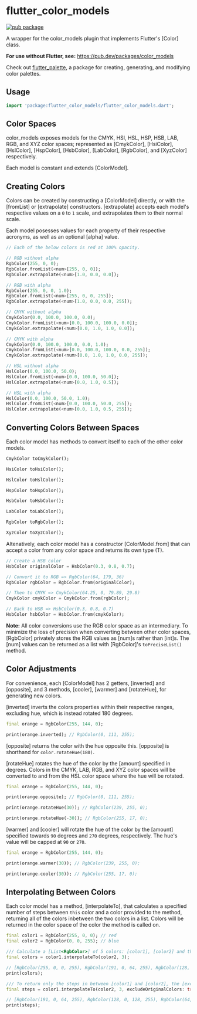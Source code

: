 # flutter_color_models

[![pub package](https://img.shields.io/pub/v/flutter_color_models.svg)](https://pub.dartlang.org/packages/flutter_color_models)

A wrapper for the color_models plugin that implements Flutter's [Color] class.

__For use without Flutter, see:__ https://pub.dev/packages/color_models

Check out [flutter_palette](https://pub.dev/packages/flutter_palette),
a package for creating, generating, and modifying color palettes.

## Usage

```dart
import 'package:flutter_color_models/flutter_color_models.dart';
```

## Color Spaces

color_models exposes models for the CMYK, HSI, HSL, HSP, HSB, LAB, RGB,
and XYZ color spaces; represented as [CmykColor], [HsiColor], [HslColor],
[HspColor], [HsbColor], [LabColor], [RgbColor], and [XyzColor] respectively.

Each model is constant and extends [ColorModel].

## Creating Colors

Colors can be created by constructing a [ColorModel] directly, or with the
[fromList] or [extrapolate] constructors. [extrapolate] accepts each model's
respective values on a `0` to `1` scale, and extrapolates them to their normal
scale.

Each model posesses values for each property of their respective acronyms,
as well as an optional [alpha] value.

```dart
// Each of the below colors is red at 100% opacity.

// RGB without alpha
RgbColor(255, 0, 0);
RgbColor.fromList(<num>[255, 0, 0]);
RgbColor.extrapolate(<num>[1.0, 0.0, 0.0]);

// RGB with alpha
RgbColor(255, 0, 0, 1.0);
RgbColor.fromList(<num>[255, 0, 0, 255]);
RgbColor.extrapolate(<num>[1.0, 0.0, 0.0, 255]);

// CMYK without alpha
CmykColor(0.0, 100.0, 100.0, 0.0);
CmykColor.fromList(<num>[0.0, 100.0, 100.0, 0.0]);
CmykColor.extrapolate(<num>[0.0, 1.0, 1.0, 0.0]);

// CMYK with alpha
CmykColor(0.0, 100.0, 100.0, 0.0, 1.0);
CmykColor.fromList(<num>[0.0, 100.0, 100.0, 0.0, 255]);
CmykColor.extrapolate(<num>[0.0, 1.0, 1.0, 0.0, 255]);

// HSL without alpha
HslColor(0.0, 100.0, 50.0);
HslColor.fromList(<num>[0.0, 100.0, 50.0]);
HslColor.extrapolate(<num>[0.0, 1.0, 0.5]);

// HSL with alpha
HslColor(0.0, 100.0, 50.0, 1.0);
HslColor.fromList(<num>[0.0, 100.0, 50.0, 255]);
HslColor.extrapolate(<num>[0.0, 1.0, 0.5, 255]);
```

## Converting Colors Between Spaces

Each color model has methods to convert itself
to each of the other color models.

```dart
CmykColor toCmykColor();

HsiColor toHsiColor();

HslColor toHslColor();

HspColor toHspColor();

HsbColor toHsbColor();

LabColor toLabColor();

RgbColor toRgbColor();

XyzColor toXyzColor();
```

Altenatively, each color model has a constructor [ColorModel.from] that can
accept a color from any color space and returns its own type (T).

```dart
// Create a HSB color
HsbColor originalColor = HsbColor(0.3, 0.8, 0.7);

// Convert it to RGB => RgbColor(64, 179, 36)
RgbColor rgbColor = RgbColor.from(originalColor);

// Then to CMYK => CmykColor(64.25, 0, 79.89, 29.8)
CmykColor cmykColor = CmykColor.from(rgbColor);

// Back to HSB => HsbColor(0.3, 0.8, 0.7)
HsbColor hsbColor = HsbColor.from(cmykColor);
```

__Note:__ All color conversions use the RGB color space as an
intermediary. To minimize the loss of precision when converting
between other color spaces, [RgbColor] privately stores the RGB
values as [num]s rather than [int]s. The [num] values can be
returned as a list with [RgbColor]'s `toPreciseList()` method.

## Color Adjustments

For convenience, each [ColorModel] has 2 getters, [inverted] and [opposite],
and 3 methods, [cooler], [warmer] and [rotateHue], for generating new colors.

[inverted] inverts the colors properties within their respective ranges,
excluding hue, which is instead rotated 180 degrees.

```dart
final orange = RgbColor(255, 144, 0);

print(orange.inverted); // RgbColor(0, 111, 255);
```

[opposite] returns the color with the hue opposite this. [opposite] is
shorthand for `color.rotateHue(180)`.

[rotateHue] rotates the hue of the color by the [amount] specified in degrees.
Colors in the CMYK, LAB, RGB, and XYZ color spaces will be converted to and from
the HSL color space where the hue will be rotated.

```dart
final orange = RgbColor(255, 144, 0);

print(orange.opposite); // RgbColor(0, 111, 255);

print(orange.rotateHue(30)); // RgbColor(239, 255, 0);

print(orange.rotateHue(-30)); // RgbColor(255, 17, 0);
```

[warmer] and [cooler] will rotate the hue of the color by the [amount] specified
towards `90` degrees and `270` degrees, respectively. The hue's value will be
capped at `90` or `270`.

```dart
final orange = RgbColor(255, 144, 0);

print(orange.warmer(30)); // RgbColor(239, 255, 0);

print(orange.cooler(30)); // RgbColor(255, 17, 0);
```

## Interpolating Between Colors

Each color model has a method, [interpolateTo], that calculates a specified number
of steps between `this` color and a color provided to the method, returning all of
the colors inbetween the two colors in a list. Colors will be returned in the color
space of the color the method is called on.

```dart
final color1 = RgbColor(255, 0, 0); // red
final color2 = RgbColor(0, 0, 255); // blue

/// Calculate a [List<RgbColor>] of 5 colors: [color1], [color2] and the 3 steps inbetween.
final colors = color1.interpolateTo(color2, 3);

// [RgbColor(255, 0, 0, 255), RgbColor(191, 0, 64, 255), RgbColor(128, 0, 128, 255), RgbColor(64, 0, 191, 255), RgbColor(0, 0, 255, 255)]
print(colors);

/// To return only the steps in between [color1] and [color2], the [excludeOriginalColors] parameter can be set to `true`.
final steps = color1.interpolateTo(color2, 3, excludeOriginalColors: true);

// [RgbColor(191, 0, 64, 255), RgbColor(128, 0, 128, 255), RgbColor(64, 0, 191, 255)]
print(steps);
```
